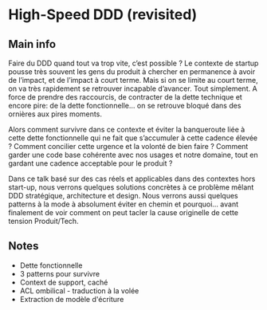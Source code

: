 # High-Speed DDD (revisited)

## Main info

Faire du DDD quand tout va trop vite, c’est possible ? Le contexte de startup pousse très souvent les gens du produit à chercher en permanence à avoir de l’impact, et de l’impact à court terme. Mais si on se limite au court terme, on va très rapidement se retrouver incapable d’avancer. Tout simplement. A force de prendre des raccourcis, de contracter de la dette technique et encore pire: de la dette fonctionnelle… on se retrouve bloqué dans des ornières aux pires moments.

Alors comment survivre dans ce contexte et éviter la banqueroute liée à cette dette fonctionnelle qui ne fait que s’accumuler à cette cadence élevée ? Comment concilier cette urgence et la volonté de bien faire ? Comment garder une code base cohérente avec nos usages et notre domaine, tout en gardant une cadence acceptable pour le produit ?

Dans ce talk basé sur des cas réels et applicables dans des contextes hors start-up, nous verrons quelques solutions concrètes à ce problème mêlant DDD stratégique, architecture et design. Nous verrons aussi quelques patterns à la mode à absolument éviter en chemin et pourquoi… avant finalement de voir comment on peut tacler la cause originelle de cette tension Produit/Tech.

## Notes

- Dette fonctionnelle
- 3 patterns pour survivre
- Context de support, caché
- ACL ombilical - traduction à la volée
- Extraction de modèle d'écriture 
